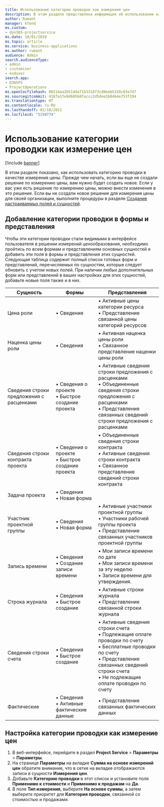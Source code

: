 ```yaml
---
title: Использование категории проводки как измерение цен
description: В этом разделе представлена информация об использовании категории проводки в качестве измерения цены.
author: Rumant
manager: kfend
ms.custom:
- dyn365-projectservice
ms.date: 10/01/2020
ms.topic: article
ms.service: business-applications
ms.author: rumant
audience: Admin
search.audienceType:
- admin
- customizer
- enduser
search.app:
- D365PS
- ProjectOperations
ms.openlocfilehash: 00214aa2b514da71b331073cd0eeb5320c03e7d7
ms.sourcegitcommit: 418fa1fe9d605b8faccc2d5dee1b04b4e753f194
ms.translationtype: HT
ms.contentlocale: ru-RU
ms.lasthandoff: 02/10/2021
ms.locfileid: "5150774"
---
```

# <a name="use-transaction-category-as-a-pricing-dimension"></a>Использование категории проводки как измерение цен

[!include [banner](../includes/psa-now-project-operations.md)]

В этом разделе показано, как использовать категорию проводки в качестве измерения цены. Прежде чем начать, если вы еще не создали решение по измерению цены, вам нужно будет создать новое. Если у вас уже есть решение по измерению цены, можно внести изменения в это решение. Если вы не создали новое решение для измерения цены для своей организации, выполните процедуры в разделе [Создание настраиваемых полей и сущностей](create-custom-fields-entities.md).

## <a name="add-transaction-category-to-forms-and-views"></a>Добавление категории проводки в формы и представления
Чтобы эти категории проводки стали видимыми в интерфейсе пользователя в решении измерений ценообразования, необходимо пройтись по всем формам и представлениям основных сущностей и добавить эти поля в формы и представления этих сущностей.
Следующая таблица содержит полный список готовых форм и представлений, перечисляемых по сущностям, которые следует обновить с учетом новых полей. При наличии любых дополнительных форм или представлений в ваших настройках для этих сущностей, добавьте новые поля также и в них.

|  Сущность        | Формы     |Представления        |
| ------------------------------|---------------------------------|----------------------------------|
|  Цена роли|• Сведения |• Активные цены категории ресурса<br> • Представление связанной цены категорий ресурсов|
|  Наценка цены роли|• Сведения|• Активная наценка цены роли<br>• Связанное представление наценки цены роли|
|  Сведения строки предложения с расценками|• Сведения о проекте<br>• Быстрое создание проекта|• Активные сведения строки предложения с расценками<br>• Объединенные сведения строки предложения с расценками<br>• Представление связанных сведений строки предложения с расценками|
|  Сведения строки контракта проекта|• Сведения о проекте<br>• Быстрое создание проекта|• Объединенные сведения строки контракта<br>• Активные сведения строки контракта<br>• Связанное представление сведений строки контракта|
|  Задача проекта|• Сведения<br>• Новая форма||
|  Участник проектной группы|• Сведения<br>• Новая форма|• Активные участники проектной группы<br>• Участники рабочей группы проекта<br>• Представление связанных участников проектной группы|
|  Запись времени|• Сведения<br>• Создание записи времени|• Мои записи времени по дате<br>• Мои записи времени за эту неделю<br>• Записи времени для утверждения.|
|  Строка журнала|• Сведения<br>• Быстрое создание|• Активные строки журнала<br>• Представление связанной строки журнала|
|  Сведения строки счета|• Сведения<br>• Быстрое создание|• Активные сведения строки счета<br>• Подлежащие оплате проводки по счету<br>• Бесплатные проводки по счету<br>• Представление связанных сведений строки счета<br>• Не подлежащие оплате проводки по счету|
|  Фактические|• Сведения<br>• Активные фактические данные|• Представление связанных фактических данных|

## <a name="set-up-transaction-category-as-a-pricing-dimension"></a>Настройка категории проводки как измерение цен

1. В веб-интерфейсе, перейдите в раздел **Project Service** > **Параметры** > **Параметры**. 
2. На странице **Параметры** на вкладке **Сумма на основе измерений цен** обратите внимание, что в сетке на вкладке отображаются записи в сущности **Измерения цен**.
3. Добавьте **Категорию проводки** в этот список и установите поля **Применимо к стоимости** и **Применимо к продажам** на **Да**.
4. В поле **Тип измерения**, выберите **На основе суммы**, а затем выберите приоритет для **Категория проводки**, связанной со стоимостью и продажами.
